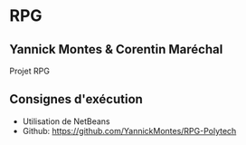 # RPG
## Yannick Montes & Corentin Maréchal

Projet RPG

## Consignes d'exécution

* Utilisation de NetBeans
* Github: https://github.com/YannickMontes/RPG-Polytech
